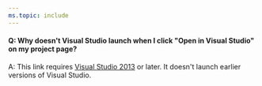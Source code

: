 ```yaml
---
ms.topic: include
---
```


#### Q:  Why doesn't Visual Studio launch when I click "Open in Visual Studio" on my project page?

A: This link requires [Visual Studio 2013](https://visualstudio.microsoft.com/) 
or later. It doesn't launch earlier versions of Visual Studio.